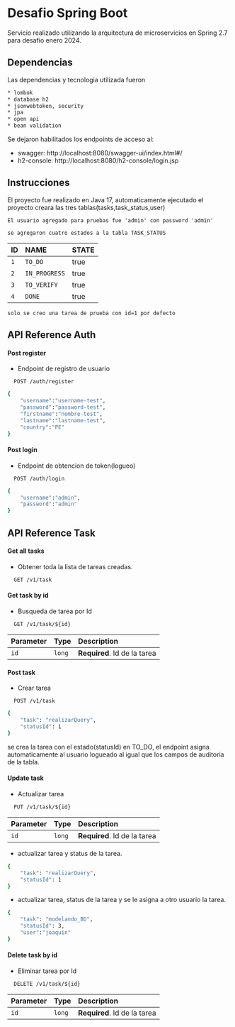 
# Desafio Spring Boot

Servicio realizado utilizando la arquitectura de microservicios en Spring 2.7 para desafio enero 2024.

## Dependencias

Las dependencias y tecnologia utilizada fueron

```bash
* lombok
* database h2
* jsonwebtoken, security
* jpa
* open api
* bean validation
```
Se dejaron habilitados los endpoints de acceso al:
* swagger: http://localhost:8080/swagger-ui/index.html#/
* h2-console: http://localhost:8080/h2-console/login.jsp
## Instrucciones

El proyecto fue realizado en Java 17, automaticamente ejecutado el proyecto creara las tres tablas(tasks,task_status,user)

`El usuario agregado para pruebas fue 'admin' con password 'admin'`

`se agregaron cuatro estados a la tabla TASK_STATUS`

| ID | NAME     | STATE                       |
| :-------- | :------- | :-------------------------------- |
| `1`      | `TO_DO` | true |
| `2`      | `IN_PROGRESS` | true |
| `3`      | `TO_VERIFY` | true |
| `4`      | `DONE` | true |

`solo se creo una tarea de prueba con id=1 por defecto`


## API Reference Auth

#### Post register

- Endpoint de registro de usuario

```http
  POST /auth/register
```
```bash
{
    "username":"username-test",
    "password":"password-test",
    "firstname":"nombre-test",
    "lastname":"lastname-test",
    "country":"PE"
}
```
#### Post login

- Endpoint de obtencion de token(logueo)
```http
  POST /auth/login
```
```bash
{
    "username":"admin",
    "password":"admin"
}
```

## API Reference Task

#### Get all tasks

- Obtener toda la lista de tareas creadas.

```http
  GET /v1/task
```
#### Get task by id

- Busqueda de tarea  por Id

```http
  GET /v1/task/${id}
```

| Parameter | Type     | Description                       |
| :-------- | :------- | :-------------------------------- |
| `id`      | `long` | **Required**. Id de la tarea |

#### Post task

- Crear tarea

```http
  POST /v1/task
```
```bash
{
    "task": "realizarQuery",
    "statusId": 1
}
```
se crea la tarea con el estado(statusId) en TO_DO, el endpoint asigna automaticamente al usuario logueado al igual que los campos de auditoria de la tabla.

#### Update task

- Actualizar tarea

```http
  PUT /v1/task/${id}
```
| Parameter | Type     | Description                       |
| :-------- | :------- | :-------------------------------- |
| `id`      | `long` | **Required**. Id de la tarea |

* actualizar tarea y status de la tarea.

```bash
{
    "task": "realizarQuery",
    "statusId": 1
}
```
* actualizar tarea, status de la tarea y se le asigna a otro usuario la tarea.

```bash
{
    "task": "modelando_BD",
    "statusId": 3,
    "user":"joaquin"
}
```
#### Delete task by id

- Eliminar tarea por Id

```http
  DELETE /v1/task/${id}
```

| Parameter | Type     | Description                       |
| :-------- | :------- | :-------------------------------- |
| `id`      | `long` | **Required**. Id de la tarea |


